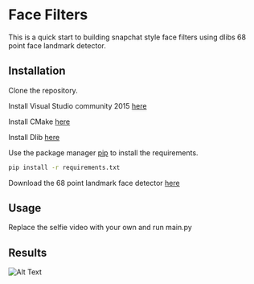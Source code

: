 # Face Filters

This is a quick start to building snapchat style face filters using dlibs 68 point face landmark detector.

## Installation
Clone the repository.

Install Visual Studio community 2015 [here](https://my.visualstudio.com/Downloads?q=visual%20studio%202015&wt.mc_id=o~msft~vscom~older-downloads)

Install CMake [here](https://cmake.org/install/)

Install Dlib [here](https://learnopencv.com/install-dlib-on-windows/)

Use the package manager [pip](https://pip.pypa.io/en/stable/) to install the requirements.

```bash
pip install -r requirements.txt
```
Download the 68 point landmark face detector [here](https://github.com/italojs/facial-landmarks-recognition-/blob/master/shape_predictor_68_face_landmarks.dat)
## Usage

Replace the selfie video with your own and run main.py
## Results

![Alt Text](images/out.gif)
